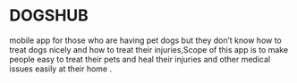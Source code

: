 # DOGSHUB
mobile app for those who are having pet dogs but they don’t know how to treat dogs nicely and how to treat their injuries,Scope of this app is to make people easy to treat their pets and heal their injuries and other medical issues easily at their home .
